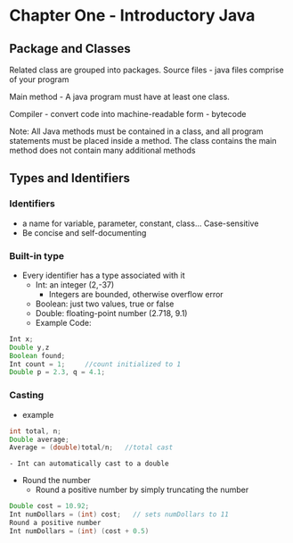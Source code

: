 # Chapter One - Introductory Java #

## Package and Classes ##

Related class are grouped into packages.
Source files - java files comprise of your program

Main method - A java program must have at least one class.

Compiler - convert code into machine-readable form - bytecode

Note:
	All Java methods must be contained in a class, and all program statements must be placed inside a method. 
	The class contains the main method does not contain many additional methods


## Types and Identifiers ##

### Identifiers ###
- a name for variable, parameter, constant, class…
Case-sensitive
- Be concise and self-documenting

### Built-in type ###
- Every identifier has a type associated with it
	- Int: an integer (2,-37)
		- Integers are bounded, otherwise overflow error
	- Boolean: just two values, true or false
	- Double: floating-point number (2.718, 9.1)
	- Example Code:
```java
Int x;
Double y,z
Boolean found;
Int count = 1;     //count initialized to 1
Double p = 2.3, q = 4.1;  
```

### Casting ###

- example
```java
int total, n;
Double average;
Average = (double)total/n;   //total cast
```
	- Int can automatically cast to a double
- Round the number
	- Round a positive number by simply truncating the number 
```java
Double cost = 10.92;
Int numDollars = (int) cost;   // sets numDollars to 11
Round a positive number
Int numDollars = (int) (cost + 0.5)
```
